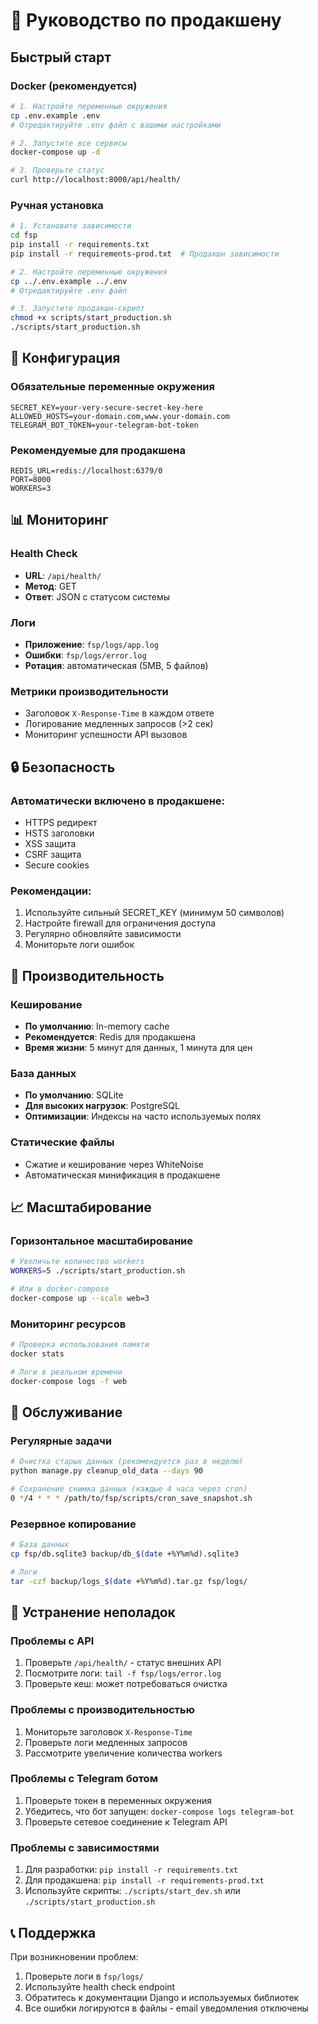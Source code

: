 # 🚀 Руководство по продакшену

## Быстрый старт

### Docker (рекомендуется)
```bash
# 1. Настройте переменные окружения
cp .env.example .env
# Отредактируйте .env файл с вашими настройками

# 2. Запустите все сервисы
docker-compose up -d

# 3. Проверьте статус
curl http://localhost:8000/api/health/
```

### Ручная установка
```bash
# 1. Установите зависимости
cd fsp
pip install -r requirements.txt
pip install -r requirements-prod.txt  # Продакшн зависимости

# 2. Настройте переменные окружения
cp ../.env.example ../.env
# Отредактируйте .env файл

# 3. Запустите продакшн-скрипт
chmod +x scripts/start_production.sh
./scripts/start_production.sh
```

## 🔧 Конфигурация

### Обязательные переменные окружения
```env
SECRET_KEY=your-very-secure-secret-key-here
ALLOWED_HOSTS=your-domain.com,www.your-domain.com
TELEGRAM_BOT_TOKEN=your-telegram-bot-token
```

### Рекомендуемые для продакшена
```env
REDIS_URL=redis://localhost:6379/0
PORT=8000
WORKERS=3
```

## 📊 Мониторинг

### Health Check
- **URL**: `/api/health/`
- **Метод**: GET
- **Ответ**: JSON с статусом системы

### Логи
- **Приложение**: `fsp/logs/app.log`
- **Ошибки**: `fsp/logs/error.log`
- **Ротация**: автоматическая (5MB, 5 файлов)

### Метрики производительности
- Заголовок `X-Response-Time` в каждом ответе
- Логирование медленных запросов (>2 сек)
- Мониторинг успешности API вызовов

## 🔒 Безопасность

### Автоматически включено в продакшене:
- HTTPS редирект
- HSTS заголовки
- XSS защита
- CSRF защита
- Secure cookies

### Рекомендации:
1. Используйте сильный SECRET_KEY (минимум 50 символов)
2. Настройте firewall для ограничения доступа
3. Регулярно обновляйте зависимости
4. Мониторьте логи ошибок

## 🚀 Производительность

### Кеширование
- **По умолчанию**: In-memory cache
- **Рекомендуется**: Redis для продакшена
- **Время жизни**: 5 минут для данных, 1 минута для цен

### База данных
- **По умолчанию**: SQLite
- **Для высоких нагрузок**: PostgreSQL
- **Оптимизации**: Индексы на часто используемых полях

### Статические файлы
- Сжатие и кеширование через WhiteNoise
- Автоматическая минификация в продакшене

## 📈 Масштабирование

### Горизонтальное масштабирование
```bash
# Увеличьте количество workers
WORKERS=5 ./scripts/start_production.sh

# Или в docker-compose
docker-compose up --scale web=3
```

### Мониторинг ресурсов
```bash
# Проверка использования памяти
docker stats

# Логи в реальном времени
docker-compose logs -f web
```

## 🔄 Обслуживание

### Регулярные задачи
```bash
# Очистка старых данных (рекомендуется раз в неделю)
python manage.py cleanup_old_data --days 90

# Сохранение снимка данных (каждые 4 часа через cron)
0 */4 * * * /path/to/fsp/scripts/cron_save_snapshot.sh
```

### Резервное копирование
```bash
# База данных
cp fsp/db.sqlite3 backup/db_$(date +%Y%m%d).sqlite3

# Логи
tar -czf backup/logs_$(date +%Y%m%d).tar.gz fsp/logs/
```

## 🚨 Устранение неполадок

### Проблемы с API
1. Проверьте `/api/health/` - статус внешних API
2. Посмотрите логи: `tail -f fsp/logs/error.log`
3. Проверьте кеш: может потребоваться очистка

### Проблемы с производительностью
1. Мониторьте заголовок `X-Response-Time`
2. Проверьте логи медленных запросов
3. Рассмотрите увеличение количества workers

### Проблемы с Telegram ботом
1. Проверьте токен в переменных окружения
2. Убедитесь, что бот запущен: `docker-compose logs telegram-bot`
3. Проверьте сетевое соединение к Telegram API

### Проблемы с зависимостями
1. Для разработки: `pip install -r requirements.txt`
2. Для продакшена: `pip install -r requirements-prod.txt`
3. Используйте скрипты: `./scripts/start_dev.sh` или `./scripts/start_production.sh`

## 📞 Поддержка

При возникновении проблем:
1. Проверьте логи в `fsp/logs/`
2. Используйте health check endpoint
3. Обратитесь к документации Django и используемых библиотек
4. Все ошибки логируются в файлы - email уведомления отключены